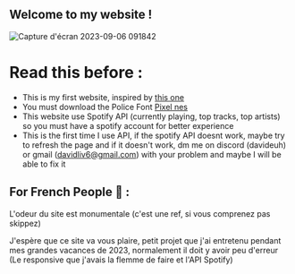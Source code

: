 ## Welcome to my website ! 

![Capture d'écran 2023-09-06 091842](https://github.com/LutreUWU/My-new-website/assets/126251020/deeb3a2e-99b2-4e5c-81da-986bd8051a69)

# Read this before :
+ This is my first website, inspired by [this one](https://dimden.dev/)
+ You must download the Police Font [Pixel nes](https://www.dafontfree.net/pixel-nes-regular/f153115.htm)
+ This website use Spotify API (currently playing, top tracks, top artists) so you must have a spotify account for better experience
+ This is the first time I use API, if the spotify API doesnt work, maybe try to refresh the page and if it doesn't work, dm me on discord (davideuh) or gmail (davidliv6@gmail.com) with your problem and maybe I will be able to fix it 
 

## For French People 🥖 :
L'odeur du site est monumentale (c'est une ref, si vous comprenez pas skippez)

J'espère que ce site va vous plaire, petit projet que j'ai entretenu pendant mes grandes vacances de 2023, normalement il doit y avoir peu d'erreur (Le responsive que j'avais la flemme de faire et l'API Spotify) 
